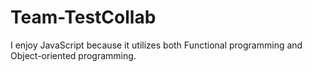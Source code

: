 # Team-TestCollab
I enjoy JavaScript because it utilizes both Functional programming and Object-oriented programming.